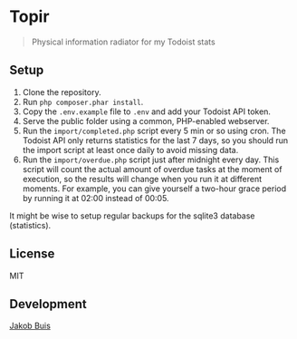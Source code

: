 # Topir
> Physical information radiator for my Todoist stats

## Setup
1. Clone the repository.
1. Run `php composer.phar install`.
1. Copy the `.env.example` file to `.env` and add your Todoist API token.
1. Serve the public folder using a common, PHP-enabled webserver.
1. Run the `import/completed.php` script every 5 min or so using cron. The Todoist API only returns statistics for the last 7 days, so you should run the import script at least once daily to avoid missing data.
1. Run the `import/overdue.php` script just after midnight every day. This script will count the actual amount of overdue tasks at the moment of execution, so the results will change when you run it at different moments. For example, you can give yourself a two-hour grace period by running it at 02:00 instead of 00:05.

It might be wise to setup regular backups for the sqlite3 database (statistics).

## License
MIT

## Development
[Jakob Buis](https://www.jakobbuis.nl)
